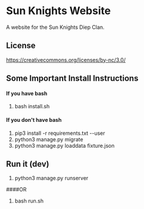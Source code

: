
# Sun Knights Website
A website for the Sun Knights Diep Clan.


## License
https://creativecommons.org/licenses/by-nc/3.0/

## Some Important Install Instructions

#### If you have bash
  1. bash install.sh

#### If you don't have bash
  1. pip3 install -r requirements.txt --user
  2. python3 manage.py migrate
  3. python3 manage.py loaddata fixture.json
  
  
## Run it (dev)
  1. python3 manage.py runserver
  
####OR
  1. bash run.sh
